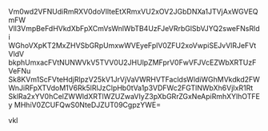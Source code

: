 Vm0wd2VFNUdiRmRXV0doVllteEtXRmxVU2xOV2JGbDNXa1JTVjAxWGVEQmFW
Vll3VmpBeFdHVkdXbFpXCmVsWnlWbTB4UzFJeVRrbGlSbVJYQ2sweFNsRldi
WGhoVXpKT2MxZHVSbGRpUmxwWVEyeFplV0ZFU2xoVwpiSEJvVlRJeFVtVldV
bkphUmxacFVtNUNWVkV5TVV0U2JHUlpZMFprV0FwVFJVcEZWbXRTUzFVeFNu
Sk8KVm1ScFVteHdjRlpzV25kV1JrVjVaVWRHVTFacldsWldiWGhMVkdkd2FW
WnJiRFpXTVdoM1V6Rk5lRlJzClpHb0tVa1p3VDFWc2FGTlNWbXh6VjIxR1Rt
SklRa2xYV0hCelZWWldXRTlWZUZwaVIyZ3pXbGRrZGxNeApiRmhXYlhOTFEy
MHhiV0ZCUFQwS0NteDJZUT09CgpzYWE=

vkl